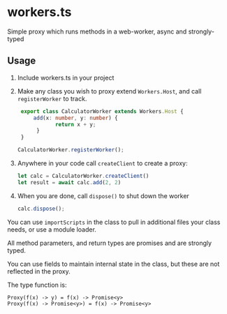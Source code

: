 # workers.ts
Simple proxy which runs methods in a web-worker, async and strongly-typed

## Usage

1. Include workers.ts in your project

2. Make any class you wish to proxy extend `Workers.Host`, and call `registerWorker` to track.
   
   ```typescript
    export class CalculatorWorker extends Workers.Host {
        add(x: number, y: number) {
               return x + y;
         }
    }
   
   CalculatorWorker.registerWorker(); 
   ```

3. Anywhere in your code call `createClient` to create a proxy:

   ```typescript
   let calc = CalculatorWorker.createClient()
   let result = await calc.add(2, 2) 
   ```

4. When you are done, call `dispose()` to shut down the worker

   ```typescript
   calc.dispose();
   ```

You can use `importScripts` in the class to pull in additional files your class needs, or use a module loader.

All method parameters, and return types are promises and are strongly typed. 

You can use fields to maintain internal state in the class, but these are not reflected in the proxy.


The type function is:

```
Proxy(f(x) -> y) = f(x) -> Promise<y>
Proxy(f(x) -> Promise<y>) = f(x) -> Promise<y>
```
